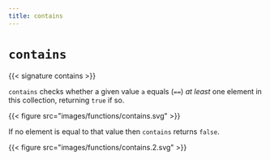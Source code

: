 ```yaml
---
title: contains
---
```


# `contains`

{{< signature contains >}}

`contains` checks whether a given value `a` equals (`==`) _at least_ one element in this collection, returning `true` if so.

{{< figure src="images/functions/contains.svg" >}}

If no element is equal to that value then `contains` returns `false`.

{{< figure src="images/functions/contains.2.svg" >}}
